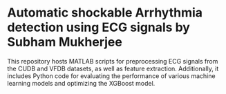 # Automatic shockable Arrhythmia detection using ECG signals by Subham Mukherjee
This repository hosts MATLAB scripts for preprocessing ECG signals from the CUDB and VFDB datasets, as well as feature extraction. Additionally, it includes Python code for evaluating the performance of various machine learning models and optimizing the XGBoost model.
